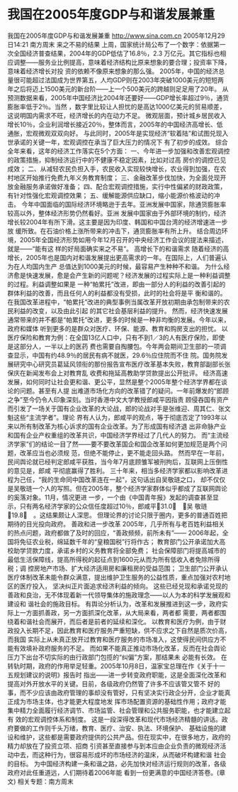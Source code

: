 # 我国在2005年度GDP与和谐发展兼重

我国在2005年度GDP与和谐发展兼重
http://www.sina.com.cn 2005年12月29日14:21 南方周末
来之不易的结果
上周，国家统计局公布了一个数字：依据第一次全国经济普查结果，2004年的GDP低估了16.8％，2.3 万亿元。其它指标也相应调整——服务业比例提高，意味着经济结构比原来想象的要合理；投资率下降，意味着经济增长对投 资的依赖不像原来想象的那么强。
2005年，中国的经济总量很可能超过法国成为世界第五，人均GDP则在2003年突破1000美元的短短两 年之后将迈上1500美元的新台阶——上一个500美元的跨越则足足用了20年。
从预测数据来看，2005年中国经济比2004年还要好——GDP增长率超过9％，通货膨胀率低于2％。当然 ，数字里比较让人担忧的是高达1000亿美元的贸易顺差，这说明国内需求不旺，经济增长的内在动力不足。
微观层面，预计城乡居民收入增长10％，企业利润增长接近20％，整体而言，2005年的中国经济高增长、低 通胀，宏观微观双双向好。
与此同时，2005年是实现经济“软着陆”和试图兑现入世承诺的关键一年，宏观调控在承当了巨大压力的情况下 有了初步的成效。
综合全年来看，这年的经济工作落实在5个方面：
一、今年进一步加强和改善宏观调控的政策措施，抑制经济运行中的不健康不稳定因素，比如对过高
房价的调控已见 成效；
二、从减轻农民负担入手，农民收入实现较快增长，农业得到加强，在农村地区开始推行免费九年义务教育制度；
三、金融改革步伐加快，为全面兑现开放金融服务承诺做好准备；
四、配合宏观调控措施，实行中性偏紧的财政政策，有针对性强化宏观调控效果；
五、缓解能源供应缺口，缩小能源价格波动的冲击。
今年中国面临的国际经济环境略逊于去年。亚洲发展中国家，除通货膨胀率较高以外，整体经济形势仍然看好。亚洲 发展中国家由于外部环境的制约，经济增长较2004年有所下滑。这主要是因为印度、韩国和中国台湾的经济增速进一步放 缓所致。在石油价格上涨所带来的冲击下，通货膨胀率有所上升。
结合周边环境，2005年全国经济形势如用今年12月召开的中央经济工作会议的提法来描述，就是——“能有这 样的好局面确实来之不易”。
高增长下的和谐需求
随着经济的高增长，2005年也是国内对和谐发展提出更高需求的一年。在国际上，人们普遍认为在人均国内生产 总值达到1000美元的时候，最容易产生种种不和谐。
为什么经济愈是快速发展，愈是会产生新的问题呢？经济发展的过程实际上是一种利益调整的过程。利益调整如果是 一种“帕累托”改进，即由一部分人的利益的改善引起的群体利益的改善，而且任何人的利益都没有受损，此时的社会将是平 衡和谐的。在我国改革进程中，“帕累托”改进的典型事例当属改革开放初期由承包制带来的农民利益的改变，以及由此引起 的其它社会基层利益的提升。
然而，经济快速发展通常带来的并不都是“帕累托”改进，更多的时候是一种非均衡的发展。今年以来，政府和媒体 听到更多的是群众对医疗、环保、能源、教育和购房支出的担忧。
以医疗保险和教育为例：在全国13亿人口中，只有不到1／3的人有医疗保险，即使是这部分人，一半以上的医药 费也需要自掏腰包。今年两会期间卫生部的一项调查显示，中国有约48.9％的居民有病不就医，29.6％应住院而不住 院。国务院发展研究中心研究员葛延风领衔的那份报告宣布医疗改革基本失败，教育部副部长张保庆在新闻发布会上对教育乱 收费和拖延高教助学贷款提出公开批评。
经济高速发展，如何同时让社会更和谐、更公平，显然是整个2005年整个经济学界都在谈论的问题。甚至有人提 出难道市场化方向的改革错了的疑问。一年前爆发的“郎顾之争”至今仍令人印象深刻。当时香港中文大学教授郎咸平因指责 顾侵吞国有资产而引发了一场关于国有企业改革的大论战，郎的论战对手是张维迎、周其仁、张文魁这些“主流学者”。理论 界有人认为，郎咸平的观点，等于彻底否定了1993年以来以所有制改革为核心诉求的国有企业改革。为了形成国有经济退 出非命脉产业和国有企业产权重组的改革共识，中国经济学界经过了几代人的努力。
而“主流经济学家”们的结论一目了然——要不要改革国企和国企改革如何更加规范是两个问题，改革应当也必须规 范，但绝不能停止，更不能走回头路。
然而早在一年前，民间舆论就已经判定郎咸平获胜，当今年7月底顾雏军被刑拘后，互联网上压倒性的意见是，郎咸 平彻底赢得了胜利。
三十年来，相当多经济学家都以影响改革进程为己任，“我的生命同中国改革连在一起”，这句话出自吴敬琏之口， 却不仅仅是吴敬琏一个人的写照。但在2005年，整个经济学家群体似乎都成了互联网舆论的奚落对象。11月，情况更进 一步，一个由《中国青年报》发起的调查甚至显示，只有两名经济学家的公众信任度超过10％，郎咸平31.0％　，吴 敬琏19.8％　。这结果颇让人深思。
但理论界的讨论只限于圈内，更多的普通百姓把期待的目光投向政府。
善政和进一步改革
2005年，几乎所有与老百姓利益相关的热点问题，政府都做了及时的回应，“善政频频，前所未有”——
2006年起，全国将免征农业税，绵延数千年的“皇粮国税”行将作古；
教育部门公开承诺加大高校助学贷款力度，承诺乡村的义务教育将全部免费；
社会保障部门将提高城市的最低生活保障线，提高所得税的起征点到1600元从而为所有低收入者免除所得税；调 控房地产市场、扩大经济适用房和廉租房的受益范围；
卫生部门公开承认医疗体制改革未能令群众满意，提出维护卫生服务的公益性质，重点加强对农村地区的医疗投入， 坚决纠正片面追求经济利益的倾向。
这些已经兑现和承诺兑现的善政和良治，无不体现着新一代领导集体的施政理念——以人为本的科学发展观和建设和 谐社会的施政目标。
有舆论分析认为，改革和发展推进到这一步，政府实际上一方面抓善政，另一方面抓深化改革，从大局来看，两者都 需要，两者都围绕着和谐社会而展开，而后者是前者的延续和深化。
以教育和医疗为例，由于财政投入长期不足，因此教育和医疗服务严重短缺，供不应求之下自然是质次价高，而我国 实际上从未真正放开过教育和医疗服务的市场准入，这使得民间供应方不能有效填补政府服务的不足。
而如果不能真正推动市场化改革，反而在社会舆论压力下出台不切实际的由行政部门包揽的“纠偏”方案，那结果未 必能有长效。
在转轨时期，政府的作用举足轻重。2005年10月8日，温家宝总理在作《关于十一五规划建议的说明》报告时 指出——进一步转变政府职能，这是全面深化改革和提高对外开放水平的关键。目前，各级政府仍然管了许多不应该管又管不 好的事，而不少应该由政府管理的事却没有管好，只有坚决实行政企分开，企业才能真正成为市场主体，也才能更大程度地发 挥市场配置资源的基础性作用；政府才能集中精力全面履行经济调节、市场监管、社会管理和公共服务职能，也才能建立起有 效的宏观调控体系和制度。
这是一段深得改革和现代市场经济精髓的讲话。政府要做的工作则千头万绪，教育、医疗、治安、执法、环境保护、 基础设施的建设和维护，这些都是需要政府提供的公共产品。但在现实中，在很多地方，政府的精力却放在了投资立项、招商 引资甚至直接参与到本应由企业负责的微观经济活动中去，而这种行为，很容易形成坏的市场经济的温床，从而破坏构建和谐 社会的目标。
为中国经济构建一条和谐之路，必先加快对经济运行规则的改革，各级政府对此任重道远，人们期待着2006年能 看到一份更满意的中国经济答卷。(章文)
相关专题：南方周末 

